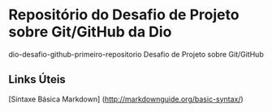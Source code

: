 # Repositório do Desafio de Projeto sobre Git/GitHub da Dio
dio-desafio-github-primeiro-repositorio
Desafio de Projeto sobre Git/GitHub

## Links Úteis
[Sintaxe Básica Markdown] (http://markdownguide.org/basic-syntax/)
